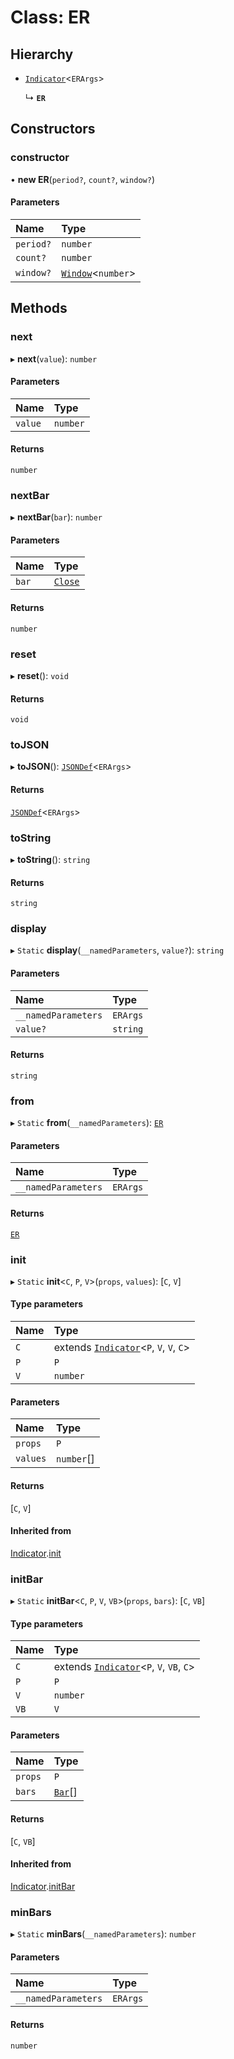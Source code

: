 # Class: ER

## Hierarchy

- [`Indicator`](Indicator.md)<`ERArgs`\>

  ↳ **`ER`**

## Constructors

### constructor

• **new ER**(`period?`, `count?`, `window?`)

#### Parameters

| Name      | Type                             |
| :-------- | :------------------------------- |
| `period?` | `number`                         |
| `count?`  | `number`                         |
| `window?` | [`Window`](Window.md)<`number`\> |

## Methods

### next

▸ **next**(`value`): `number`

#### Parameters

| Name    | Type     |
| :------ | :------- |
| `value` | `number` |

#### Returns

`number`

### nextBar

▸ **nextBar**(`bar`): `number`

#### Parameters

| Name  | Type                              |
| :---- | :-------------------------------- |
| `bar` | [`Close`](../interfaces/Close.md) |

#### Returns

`number`

### reset

▸ **reset**(): `void`

#### Returns

`void`

### toJSON

▸ **toJSON**(): [`JSONDef`](../modules.md#jsondef)<`ERArgs`\>

#### Returns

[`JSONDef`](../modules.md#jsondef)<`ERArgs`\>

### toString

▸ **toString**(): `string`

#### Returns

`string`

### display

▸ `Static` **display**(`__namedParameters`, `value?`): `string`

#### Parameters

| Name                | Type     |
| :------------------ | :------- |
| `__namedParameters` | `ERArgs` |
| `value?`            | `string` |

#### Returns

`string`

### from

▸ `Static` **from**(`__namedParameters`): [`ER`](ER.md)

#### Parameters

| Name                | Type     |
| :------------------ | :------- |
| `__namedParameters` | `ERArgs` |

#### Returns

[`ER`](ER.md)

### init

▸ `Static` **init**<`C`, `P`, `V`\>(`props`, `values`): [`C`, `V`]

#### Type parameters

| Name | Type                                                     |
| :--- | :------------------------------------------------------- |
| `C`  | extends [`Indicator`](Indicator.md)<`P`, `V`, `V`, `C`\> |
| `P`  | `P`                                                      |
| `V`  | `number`                                                 |

#### Parameters

| Name     | Type       |
| :------- | :--------- |
| `props`  | `P`        |
| `values` | `number`[] |

#### Returns

[`C`, `V`]

#### Inherited from

[Indicator](Indicator.md).[init](Indicator.md#init)

### initBar

▸ `Static` **initBar**<`C`, `P`, `V`, `VB`\>(`props`, `bars`): [`C`, `VB`]

#### Type parameters

| Name | Type                                                      |
| :--- | :-------------------------------------------------------- |
| `C`  | extends [`Indicator`](Indicator.md)<`P`, `V`, `VB`, `C`\> |
| `P`  | `P`                                                       |
| `V`  | `number`                                                  |
| `VB` | `V`                                                       |

#### Parameters

| Name    | Type                         |
| :------ | :--------------------------- |
| `props` | `P`                          |
| `bars`  | [`Bar`](../modules.md#bar)[] |

#### Returns

[`C`, `VB`]

#### Inherited from

[Indicator](Indicator.md).[initBar](Indicator.md#initbar)

### minBars

▸ `Static` **minBars**(`__namedParameters`): `number`

#### Parameters

| Name                | Type     |
| :------------------ | :------- |
| `__namedParameters` | `ERArgs` |

#### Returns

`number`
